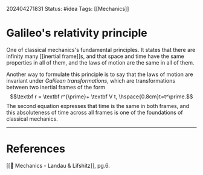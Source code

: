 202404271831
Status: #idea
Tags: [[Mechanics]]

# Galileo's relativity principle

One of classical mechanics's fundamental principles. It states that there are infinity many [[inertial frame]]s, and that space and time have the same properties in all of them, and the laws of motion are the same in all of them.

Another way to formulate this principle is to say that the laws of motion are invariant under *Galilean transformations*, which are transformations between two inertial frames of the form
$$\textbf r = \textbf r^{\prime}+ \textbf V t, \hspace{0.8cm}t=t^\prime.$$
The second equation expresses that time is the same in both frames, and this absoluteness of time across all frames is one of the foundations of classical mechanics.

___
# References
[[📕 Mechanics - Landau & Lifshitz]], pg.6.